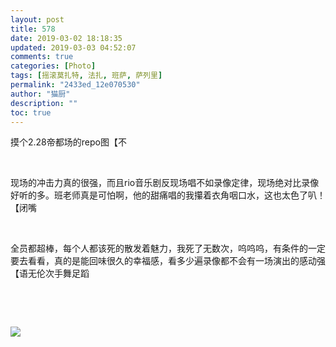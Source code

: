 ```yaml
---
layout: post
title: 578
date: 2019-03-02 18:18:35
updated: 2019-03-03 04:52:07
comments: true
categories: [Photo]
tags: [摇滚莫扎特, 法扎, 班萨, 萨列里]
permalink: "2433ed_12e070530"
author: "猫厨"
description: ""
toc: true
---
```


<p>摸个2.28帝都场的repo图【不</p> 
<br /> 
<p>现场的冲击力真的很强，而且rio音乐剧反现场唱不如录像定律，现场绝对比录像好听的多。班老师真是可怕啊，他的甜痛唱的我攥着衣角咽口水，这也太色了叭！【闭嘴<br /></p> 
<br /> 
<p>全员都超棒，每个人都该死的散发着魅力，我死了无数次，呜呜呜，有条件的一定要去看看，真的是能回味很久的幸福感，看多少遍录像都不会有一场演出的感动强【语无伦次手舞足蹈</p> 
<br /> 
<p><br /></p>

![](/img/img_cVZNdzJtQk9JV2VZN0RWR3crcVB6L2xqNjFHNDRhTWZ2ZEkyeEZNdjN1bk9Wb2kzcEZobExRPT0.jpg)